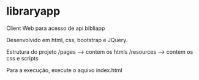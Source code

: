 # libraryapp
Client Web para acesso de api bibliapp

Desenvolvido em html, css, bootstrap e JQuery.

Estrutura do projeto
/pages --> contem os htmls
/resources --> contem os css e scripts

Para a execução, execute o aquivo index.html
